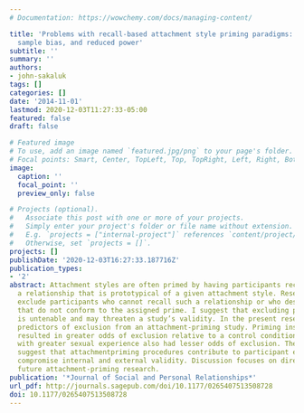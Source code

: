 ```yaml
---
# Documentation: https://wowchemy.com/docs/managing-content/

title: 'Problems with recall-based attachment style priming paradigms: Exclusion criteria,
  sample bias, and reduced power'
subtitle: ''
summary: ''
authors:
- john-sakaluk
tags: []
categories: []
date: '2014-11-01'
lastmod: 2020-12-03T11:27:33-05:00
featured: false
draft: false

# Featured image
# To use, add an image named `featured.jpg/png` to your page's folder.
# Focal points: Smart, Center, TopLeft, Top, TopRight, Left, Right, BottomLeft, Bottom, BottomRight.
image:
  caption: ''
  focal_point: ''
  preview_only: false

# Projects (optional).
#   Associate this post with one or more of your projects.
#   Simply enter your project's folder or file name without extension.
#   E.g. `projects = ["internal-project"]` references `content/project/deep-learning/index.md`.
#   Otherwise, set `projects = []`.
projects: []
publishDate: '2020-12-03T16:27:33.187716Z'
publication_types:
- '2'
abstract: Attachment styles are often primed by having participants recall and describe
  a relationship that is prototypical of a given attachment style. Researchers may
  exclude participants who cannot recall such a relationship or who describe relationships
  that do not conform to the assigned prime. I suggest that excluding participants
  is untenable and may threaten a study’s validity. In the present research, I examine
  predictors of exclusion from an attachment-priming study. Priming insecure attachment
  resulted in greater odds of exclusion relative to a control condition. Female participants
  with greater sexual experience also had lesser odds of exclusion. These results
  suggest that attachmentpriming procedures contribute to participant exclusion that
  compromise internal and external validity. Discussion focuses on directions for
  future attachment-priming research.
publication: '*Journal of Social and Personal Relationships*'
url_pdf: http://journals.sagepub.com/doi/10.1177/0265407513508728
doi: 10.1177/0265407513508728
---
```

